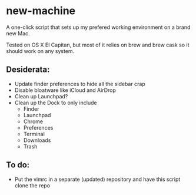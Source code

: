 # new-machine

A one-click script that sets up my prefered working environment on a brand new Mac. 

Tested on OS X El Capitan, but most of it relies on brew and brew cask so it
should work on any system.


## Desiderata:

 - Update finder preferences to hide all the sidebar crap
 - Disable bloatware like iCloud and AirDrop
 - Clean up Launchpad?
 - Clean up the Dock to only include
    - Finder
    - Launchpad
    - Chrome
    - Preferences
    - Terminal
    - Downloads
    - Trash


## To do:

 - Put the vimrc in a separate (updated) repository and have this script clone the repo

